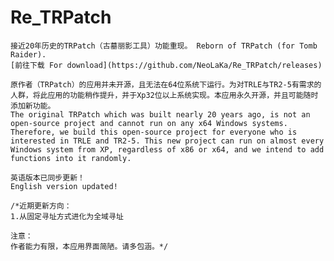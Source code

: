 # Re_TRPatch
    接近20年历史的TRPatch（古墓丽影工具）功能重现。 Reborn of TRPatch (for Tomb Raider).
    [前往下载 For download](https://github.com/NeoLaKa/Re_TRPatch/releases)
    
    原作者（TRPatch）的应用并未开源，且无法在64位系统下运行。为对TRLE与TR2-5有需求的人群，将此应用的功能稍作提升，并于Xp32位以上系统实现。本应用永久开源，并且可能随时添加新功能。
    The original TRPatch which was built nearly 20 years ago, is not an open-source project and cannot run on any x64 Windows systems. Therefore, we build this open-source project for everyone who is interested in TRLE and TR2-5. This new project can run on almost every Windows system from XP, regardless of x86 or x64, and we intend to add functions into it randomly.

    英语版本已同步更新！
    English version updated!

    /*近期更新方向：
    1.从固定寻址方式进化为全域寻址

    注意：
    作者能力有限，本应用界面简陋。请多包涵。*/
